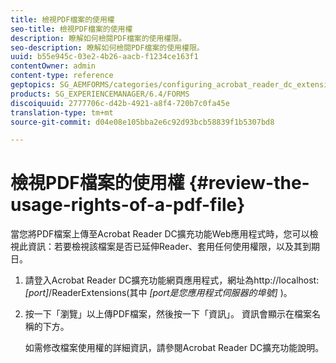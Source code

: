 ```yaml
---
title: 檢視PDF檔案的使用權
seo-title: 檢視PDF檔案的使用權
description: 瞭解如何檢閱PDF檔案的使用權限。
seo-description: 瞭解如何檢閱PDF檔案的使用權限。
uuid: b55e945c-03e2-4b26-aacb-f1234ce163f1
contentOwner: admin
content-type: reference
geptopics: SG_AEMFORMS/categories/configuring_acrobat_reader_dc_extensions
products: SG_EXPERIENCEMANAGER/6.4/FORMS
discoiquuid: 2777706c-d42b-4921-a8f4-720b7c0fa45e
translation-type: tm+mt
source-git-commit: d04e08e105bba2e6c92d93bcb58839f1b5307bd8

---
```



# 檢視PDF檔案的使用權 {#review-the-usage-rights-of-a-pdf-file}

當您將PDF檔案上傳至Acrobat Reader DC擴充功能Web應用程式時，您可以檢視此資訊：若要檢視該檔案是否已延伸Reader、套用任何使用權限，以及其到期日。

1. 請登入Acrobat Reader DC擴充功能網頁應用程式，網址為http://localhost:*[port]*/ReaderExtensions(其中 *[port是您應用程式伺服器的埠號]* )。
1. 按一下「瀏覽」以上傳PDF檔案，然後按一下「資訊」。 資訊會顯示在檔案名稱的下方。

   如需修改檔案使用權的詳細資訊，請參閱Acrobat Reader DC擴充功能說明。


